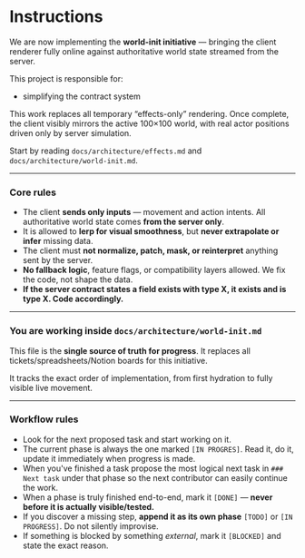 # Instructions

We are now implementing the **world-init initiative** — bringing the client renderer fully online against authoritative world state streamed from the server.

This project is responsible for:

* simplifying the contract system

This work replaces all temporary “effects-only” rendering. Once complete, the client visibly mirrors the active 100×100 world, with real actor positions driven only by server simulation.

Start by reading `docs/architecture/effects.md` and `docs/architecture/world-init.md`.

---

### Core rules

* The client **sends only inputs** — movement and action intents.
  All authoritative world state comes **from the server only**.
* It is allowed to **lerp for visual smoothness**, but **never extrapolate or infer** missing data.
* The client must **not normalize, patch, mask, or reinterpret** anything sent by the server.
* **No fallback logic**, feature flags, or compatibility layers allowed. We fix the code, not shape the data.
* **If the server contract states a field exists with type X, it exists and is type X. Code accordingly.**

---

### You are working inside `docs/architecture/world-init.md`

This file is the **single source of truth for progress**. It replaces all tickets/spreadsheets/Notion boards for this initiative.

It tracks the exact order of implementation, from first hydration to fully visible live movement.

---

### Workflow rules

* Look for the next proposed task and start working on it. 
* The current phase is always the one marked `[IN PROGRES]`.
  Read it, do it, update it immediately when progress is made.
* When you've finished a task propose the most logical next task in `### Next task` under that phase so the next contributor can easily continue the work.
* When a phase is truly finished end-to-end, mark it `[DONE]` — **never before it is actually visible/tested.**
* If you discover a missing step, **append it as its own phase** `[TODO]` or `[IN PROGRESS]`. Do not silently improvise.
* If something is blocked by something *external*, mark it `[BLOCKED]` and state the exact reason.
